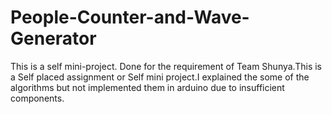 # People-Counter-and-Wave-Generator
This is a self mini-project. Done for the requirement of Team Shunya.This is a Self placed assignment or Self mini project.I explained the some of the algorithms but not implemented them in arduino due to insufficient components.

